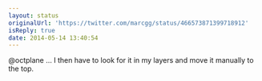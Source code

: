 ```yaml
---
layout: status
originalUrl: 'https://twitter.com/marcgg/status/466573871399718912'
isReply: true
date: 2014-05-14 13:40:54
---
```


@octplane … I then have to look for it in my layers and move it manually to the top.
